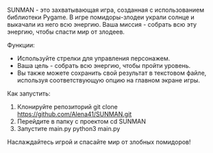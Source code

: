 SUNMAN - это захватывающая игра, созданная с использованием библиотеки Pygame. В игре помидоры-злодеи украли солнце и выкачали из него всю энергию. 
Ваша миссия - собрать всю эту энергию, чтобы спасти мир от злодеев.

Функции:
- Используйте стрелки для управления персонажем.
- Ваша цель - собрать всю энергию, чтобы пройти уровень.
- Вы также можете сохранить свой результат в текстовом файле, используя соответствующую опцию на главном экране игры.

Как запустить:
1. Клонируйте репозиторий git clone https://github.com/Alena41/SUNMAN.git
2. Перейдите в папку с проектом cd SUNMAN
3. Запустите main.py python3 main.py

Наслаждайтесь игрой и спасайте мир от злобных помидоров!
